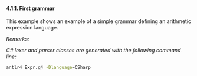 ﻿#### 4.1.1. First grammar

This example shows an example of a simple grammar defining an arithmetic expression language.

_Remarks:_

_C# lexer and parser classes are generated with the following command line:_

```bat
antlr4 Expr.g4 -Dlanguage=CSharp
```
